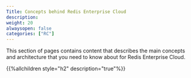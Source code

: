 ```yaml
---
Title: Concepts behind Redis Enterprise Cloud
description: 
weight: 20
alwaysopen: false
categories: ["RC"]
---
```

This section of pages contains content that describes the main concepts
and architecture that you need to know about for Redis Enterprise Cloud.

{{%allchildren style="h2" description="true"%}}